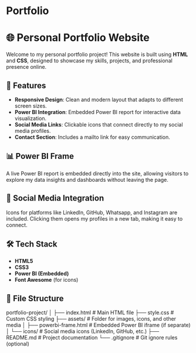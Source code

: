 # Portfolio
# 🌐 Personal Portfolio Website

Welcome to my personal portfolio project! This website is built using **HTML** and **CSS**, designed to showcase my skills, projects, and professional presence online.

## 🚀 Features

- **Responsive Design**: Clean and modern layout that adapts to different screen sizes.
- **Power BI Integration**: Embedded Power BI report for interactive data visualization.
- **Social Media Links**: Clickable icons that connect directly to my social media profiles.
- **Contact Section**: Includes a mailto link for easy communication.

## 📊 Power BI Frame

A live Power BI report is embedded directly into the site, allowing visitors to explore my data insights and dashboards without leaving the page.

## 🔗 Social Media Integration

Icons for platforms like LinkedIn, GitHub, Whatsapp, and Instagram are included. Clicking them opens my profiles in a new tab, making it easy to connect.

## 🛠️ Tech Stack

- **HTML5**
- **CSS3**
- **Power BI (Embedded)**
- **Font Awesome** (for icons)

## 📁 File Structure

portfolio-project/ │ ├── index.html # Main HTML file ├── style.css # Custom CSS styling ├── assets/ # Folder for images, icons, and other media │ ├── powerbi-frame.html # Embedded Power BI iframe (if separate) │ └── icons/ # Social media icons (LinkedIn, GitHub, etc.) ├── README.md # Project documentation └── .gitignore # Git ignore rules (optional)



